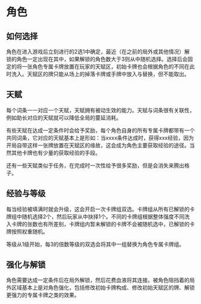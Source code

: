 # 角色

## 如何选择

角色在进入游戏后立刻进行的2选1中确定，最近（在之前的局外或其他情况）解锁的角色一定出现在其中，如果解锁的角色数大于3则从中随机选择。选择后会固定的将一张角色专属卡牌放置在玩家的天赋区，初始卡牌也会根据角色的不同在此时洗入。天赋区的牌只能从场上的掉落卡牌或手牌中放入与替换，但不能取出。

## 天赋

每个词条一一对应一个天赋，天赋拥有被动生效的能力。天赋与词条很有关联性，例如助长对应的天赋就可以降低全局的蔓延消耗。

有些天赋在达成一定条件时会给予奖励，每个角色自身的所有专属卡牌都带有一个共同词条，它对应的天赋基本上是形如：当xxxx条件达成时，获得xxx经验，因为开局自带这样一张牌放置在天赋区的缘故，这会成为角色主要获取经验的途径。当然其他卡牌也有少量的获取经验的手段。

还有一些天赋类似于任务，在完成时一次性给予很多奖励，但是会消失来腾出格子。

## 经验与等级

每当经验被填满时就会升级，这会开启一次卡牌组双选。卡牌组从所有已解锁的卡牌组中随机选择2个，然后玩家从中抉择1个。不同的卡牌组根据整体强度不同洗入卡牌的张数也有所差别，卡牌组内暂未解锁的卡牌不会被随机选中，已解锁的卡牌按照权重随机。

等级从1级开始，每3的倍数等级的双选会将其中一组替换为角色专属卡牌组。

## 强化与解锁

角色需要达成一定条件后在局外解锁，然后花费血液将其连接。被角色阻挡着的局外区域基本上是对角色强化，包括修改初始卡牌构成、修改初始天赋区的牌、解锁更强力的专属卡牌之类的效果。
